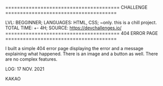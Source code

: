======================================= CHALLENGE ======================================

LVL: BEGGINNER;
LANGUAGES: HTML, CSS; ~only. this is a chill project.
TOTAL TIME: +- 4H;
SOURCE: https://devchallenges.io/
======================================= 404 ERROR PAGE ======================================

I built a simple 404 error page displaying the error and a message explaining what happened. There is an image and a button as well. There are no complex features.


LOG: 17 NOV. 2021

KAKAO
